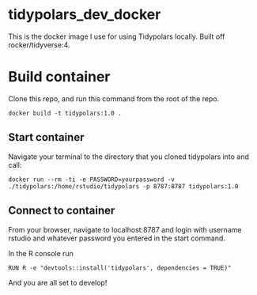 # tidypolars_dev_docker
This is the docker image I use for using Tidypolars locally. Built off rocker/tidyverse:4.

# Build container
Clone this repo, and run this command from the root of the repo.
```
docker build -t tidypolars:1.0 .
```

## Start container
Navigate your terminal to the directory that you cloned tidypolars into and call:
```
docker run --rm -ti -e PASSWORD=yourpassword -v ./tidypolars:/home/rstudio/tidypolars -p 8787:8787 tidypolars:1.0
```

## Connect to container
From your browser, navigate to localhost:8787 and login with username rstudio and whatever password you entered in the start command.

In the R console run 

```
RUN R -e "devtools::install('tidypolars', dependencies = TRUE)"
```

And you are all set to develop!

